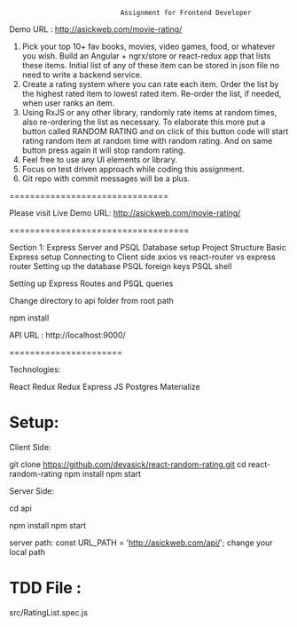                                 Assignment for Frontend Developer

Demo URL :  http://asickweb.com/movie-rating/

1. Pick your top 10+ fav books, movies, video games, food, or whatever you
wish. Build an Angular + ngrx/store or react-redux app that lists these
items. Initial list of any of these item can be stored in json file no
need to write a backend service.
2. Create a rating system where you can rate each item. Order the list by
the highest rated item to lowest rated item. Re-order the list, if needed,
when user ranks an item.
3. Using RxJS or any other library, randomly rate items at random times,
also re-ordering the list as necessary. To elaborate this more put a
button called RANDOM RATING and on click of this button code will start
rating random item at random time with random rating. And on same button
press again it will stop random rating.
4. Feel free to use any UI elements or library.
5. Focus on test driven approach while coding this assignment.
6. Git repo with commit messages will be a plus.

===============================

Please visit Live Demo URL: http://asickweb.com/movie-rating/

===================================

Section 1: Express Server and PSQL Database setup
Project Structure
Basic Express setup
Connecting to Client side
axios vs react-router vs express router
Setting up the database
PSQL foreign keys
PSQL shell

Setting up Express Routes and PSQL queries

Change directory to api folder from root path

npm install

API URL : http://localhost:9000/



======================

Technologies: 

React 
Redux
Redux
Express JS
Postgres
Materialize



Setup:
=======

Client Side:

git clone https://github.com/devasick/react-random-rating.git
cd react-random-rating
npm install 
npm start

Server Side:

cd api 

npm install 
npm start




server path: const URL_PATH = 'http://asickweb.com/api/'; change your local path

TDD File :
========

src/RatingList.spec.js





